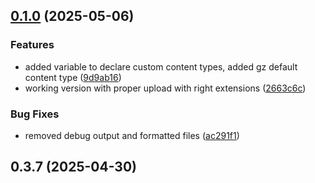 ## [0.1.0](https://github.com/Longwave-innovation/terraform-aws-s3-static-website/compare/v0.3.7...v0.1.0) (2025-05-06)


### Features

* added variable to declare custom content types, added gz default content type ([9d9ab16](https://github.com/Longwave-innovation/terraform-aws-s3-static-website/commit/9d9ab16d4f84c35346e1673cdaf74e17db221501))
* working version with proper upload with right extensions ([2663c6c](https://github.com/Longwave-innovation/terraform-aws-s3-static-website/commit/2663c6c8de300ae02c88bb1610ff0e6d01298eb1))


### Bug Fixes

* removed debug output and formatted files ([ac291f1](https://github.com/Longwave-innovation/terraform-aws-s3-static-website/commit/ac291f1a58d879c9d5204e4f60952d463c017dd7))

## 0.3.7 (2025-04-30)

